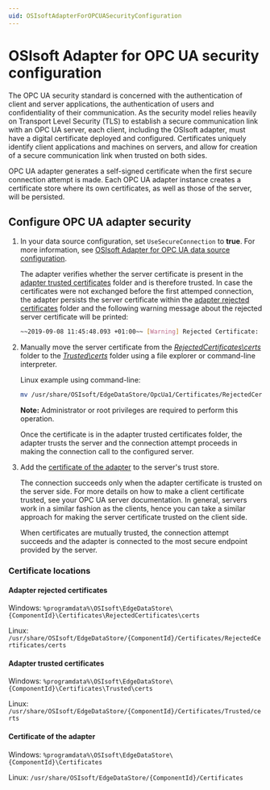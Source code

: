 ```yaml
---
uid: OSIsoftAdapterForOPCUASecurityConfiguration
---
```


# OSIsoft Adapter for OPC UA security configuration

The OPC UA security standard is concerned with the authentication of client and server applications, the authentication of users and confidentiality of their communication. As the security model relies heavily on Transport Level Security (TLS) to establish a secure communication link with an OPC UA server, each client, including the OSIsoft adapter, must have a digital certificate deployed and configured. Certificates uniquely identify client applications and machines on servers, and allow for creation of a secure communication link when trusted on both sides.

OPC UA adapter generates a self-signed certificate when the first secure connection attempt is made. Each OPC UA adapter instance creates a certificate store where its own certificates, as well as those of the server, will be persisted.

## Configure OPC UA adapter security

1. In your data source configuration, set `UseSecureConnection` to **true**. For more information, see [OSIsoft Adapter for OPC UA data source configuration](xref:OSIsoftAdapterForOPCUADataSourceConfiguration).

   The adapter verifies whether the server certificate is present in the [adapter trusted certificates](#adapter-trusted-certificates) folder and is therefore trusted. In case the certificates were not exchanged before the first attemped connection, the adapter persists the server certificate within the [adapter rejected certificates](#adapter-rejected-certificates) folder and the following warning message about the rejected server certificate will be printed:

   ```bash
   ~~2019-09-08 11:45:48.093 +01:00~~ [Warning] Rejected Certificate: "DC=MyServer.MyDomain.int, O=Prosys OPC, CN=Simulation
   ```

2. Manually move the server certificate from the [_RejectedCertificates\certs_](#adapter-rejected-certificates) folder to the [_Trusted\certs_](#adapter-trusted-certificates) folder using a file explorer or command-line interpreter.

   Linux example using command-line:

   ```bash
   mv /usr/share/OSIsoft/EdgeDataStore/OpcUa1/Certificates/RejectedCertificates/certsSimulationServer\ \[F9823DCF607063DBCECCF6F8F39FD2584F46AEBB\].der /usr/share/OSIsoft/EdgeDataStore/OpcUa1/Certificates/Trusted/certs/
   ```

   **Note:** Administrator or root privileges are required to perform this operation.

   Once the certificate is in the adapter trusted certificates folder, the adapter trusts the server and the connection attempt proceeds in making the connection call to the configured server.
  
3. Add the [certificate of the adapter](#certificate-of-the-adapter) to the server's trust store.

   The connection succeeds only when the adapter certificate is trusted on the server side. For more details on how to make a client certificate trusted, see your OPC UA server documentation. In general, servers work in a similar fashion as the clients, hence you can take a similar approach for making the server certificate trusted on the client side.
   
   When certificates are mutually trusted, the connection attempt succeeds and the adapter is connected to the most secure endpoint provided by the server.

### Certificate locations

#### Adapter rejected certificates

Windows: `%programdata%\OSIsoft\EdgeDataStore\{ComponentId}\Certificates\RejectedCertificates\certs`

Linux: `/usr/share/OSIsoft/EdgeDataStore/{ComponentId}/Certificates/RejectedCertificates/certs`


#### Adapter trusted certificates

Windows: `%programdata%\OSIsoft\EdgeDataStore\{ComponentId}\Certificates\Trusted\certs`

Linux: `/usr/share/OSIsoft/EdgeDataStore/{ComponentId}/Certificates/Trusted/certs`


#### Certificate of the adapter

Windows: `%programdata%\OSIsoft\EdgeDataStore\{ComponentId}\Certificates`

Linux: `/usr/share/OSIsoft/EdgeDataStore/{ComponentId}/Certificates`

